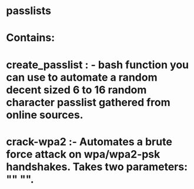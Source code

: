 # passlists
# Contains:
# create_passlist : - bash function you can use to automate a random decent sized 6 to 16 random character passlist gathered from online sources.
# crack-wpa2 :- Automates a brute force attack on wpa/wpa2-psk handshakes. Takes two parameters: "<bssid>" "<handshake cap.cap>".
